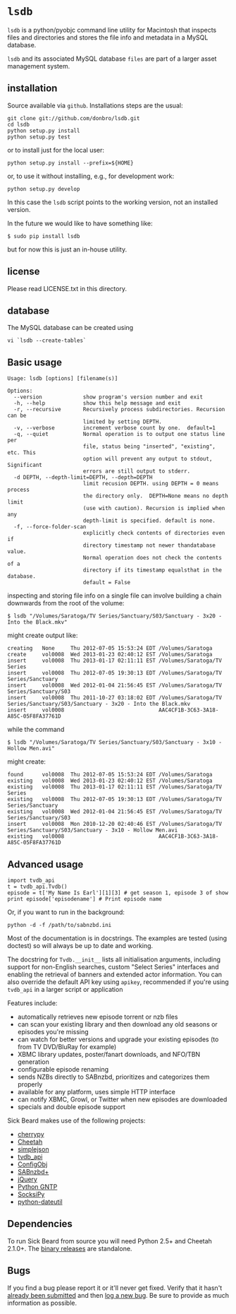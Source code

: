 # `lsdb`  


`lsdb` is a python/pyobjc command line utility for Macintosh that inspects files and directories and stores the file info and metadata in a MySQL database.


`lsdb` and its associated MySQL database `files` are part of a larger asset management system.

## installation

Source available via `github`.  Installations steps are the usual:

    git clone git://github.com/donbro/lsdb.git
	cd lsdb
	python setup.py install
	python setup.py test

or to install just for the local user:

    python setup.py install --prefix=${HOME}

or, to use it without installing, e.g., for development work:

	python setup.py develop

In this case the `lsdb` script points to the working version, not an installed version.

In the future we would like to have something like:

    $ sudo pip install lsdb

but for now this is just an in-house utility.


## license

Please read LICENSE.txt in this directory.

## database

The MySQL database can be created using

    vi `lsdb --create-tables`


## Basic usage


	Usage: lsdb [options] [filename(s)] 

	Options:
	  --version             show program's version number and exit
	  -h, --help            show this help message and exit
	  -r, --recursive       Recursively process subdirectories. Recursion can be
	                        limited by setting DEPTH.
	  -v, --verbose         increment verbose count by one.  default=1
	  -q, --quiet           Normal operation is to output one status line per
	                        file, status being "inserted", "existing", etc. This
	                        option will prevent any output to stdout, Significant
	                        errors are still output to stderr.
	  -d DEPTH, --depth-limit=DEPTH, --depth=DEPTH
	                        limit recusion DEPTH. using DEPTH = 0 means process
	                        the directory only.  DEPTH=None means no depth limit
	                        (use with caution). Recursion is implied when any
	                        depth-limit is specified. default is none.
	  -f, --force-folder-scan
	                        explicitly check contents of directories even if
	                        directory timestamp not newer thandatabase value.
	                        Normal operation does not check the contents of a
	                        directory if its timestamp equalsthat in the database.
	                        default = False


inspecting and storing file info on a single file can involve building a chain downwards from the root of the volume:

	$ lsdb "/Volumes/Saratoga/TV Series/Sanctuary/S03/Sanctuary - 3x20 - Into the Black.mkv"

might create output like:

	creating   None     Thu 2012-07-05 15:53:24 EDT /Volumes/Saratoga
	create     vol0008  Wed 2013-01-23 02:40:12 EST /Volumes/Saratoga
	insert     vol0008  Thu 2013-01-17 02:11:11 EST /Volumes/Saratoga/TV Series
	insert     vol0008  Thu 2012-07-05 19:30:13 EDT /Volumes/Saratoga/TV Series/Sanctuary
	insert     vol0008  Wed 2012-01-04 21:56:45 EST /Volumes/Saratoga/TV Series/Sanctuary/S03
	insert     vol0008  Thu 2011-10-27 03:18:02 EDT /Volumes/Saratoga/TV Series/Sanctuary/S03/Sanctuary - 3x20 - Into the Black.mkv
	insert     vol0008                              AAC4CF1B-3C63-3A18-A85C-05F8FA37761D

while the command

	$ lsdb "/Volumes/Saratoga/TV Series/Sanctuary/S03/Sanctuary - 3x10 - Hollow Men.avi" 
	
might create:

	found      vol0008  Thu 2012-07-05 15:53:24 EDT /Volumes/Saratoga
	existing   vol0008  Wed 2013-01-23 02:40:12 EST /Volumes/Saratoga
	existing   vol0008  Thu 2013-01-17 02:11:11 EST /Volumes/Saratoga/TV Series
	existing   vol0008  Thu 2012-07-05 19:30:13 EDT /Volumes/Saratoga/TV Series/Sanctuary
	existing   vol0008  Wed 2012-01-04 21:56:45 EST /Volumes/Saratoga/TV Series/Sanctuary/S03
	insert     vol0008  Mon 2010-12-20 02:40:46 EST /Volumes/Saratoga/TV Series/Sanctuary/S03/Sanctuary - 3x10 - Hollow Men.avi
	existing   vol0008                              AAC4CF1B-3C63-3A18-A85C-05F8FA37761D

## Advanced usage

    import tvdb_api
    t = tvdb_api.Tvdb()
    episode = t['My Name Is Earl'][1][3] # get season 1, episode 3 of show
    print episode['episodename'] # Print episode name

Or, if you want to run in the background:

```
python -d -f /path/to/sabnzbd.ini
```



Most of the documentation is in docstrings. The examples are tested (using doctest) so will always be up to date and working.

The docstring for `Tvdb.__init__` lists all initialisation arguments, including support for non-English searches, custom "Select Series" interfaces and enabling the retrieval of banners and extended actor information. You can also override the default API key using `apikey`, recommended if you're using `tvdb_api` in a larger script or application

Features include:

* automatically retrieves new episode torrent or nzb files
* can scan your existing library and then download any old seasons or episodes you're missing
* can watch for better versions and upgrade your existing episodes (to from TV DVD/BluRay for example)
* XBMC library updates, poster/fanart downloads, and NFO/TBN generation
* configurable episode renaming
* sends NZBs directly to SABnzbd, prioritizes and categorizes them properly
* available for any platform, uses simple HTTP interface
* can notify XBMC, Growl, or Twitter when new episodes are downloaded
* specials and double episode support


Sick Beard makes use of the following projects:

* [cherrypy][cherrypy]
* [Cheetah][cheetah]
* [simplejson][simplejson]
* [tvdb_api][tvdb_api]
* [ConfigObj][configobj]
* [SABnzbd+][sabnzbd]
* [jQuery][jquery]
* [Python GNTP][pythongntp]
* [SocksiPy][socks]
* [python-dateutil][dateutil]

## Dependencies

To run Sick Beard from source you will need Python 2.5+ and Cheetah 2.1.0+. The [binary releases][googledownloads] are standalone.

## Bugs

If you find a bug please report it or it'll never get fixed. Verify that it hasn't [already been submitted][googleissues] and then [log a new bug][googlenewissue]. Be sure to provide as much information as possible.

[cherrypy]: http://www.cherrypy.org
[cheetah]: http://www.cheetahtemplate.org/
[simplejson]: http://code.google.com/p/simplejson/ 
[tvdb_api]: http://github.com/dbr/tvdb_api
[configobj]: http://www.voidspace.org.uk/python/configobj.html
[sabnzbd]: http://www.sabnzbd.org/
[jquery]: http://jquery.com
[pythongntp]: http://github.com/kfdm/gntp
[socks]: http://code.google.com/p/socksipy-branch/
[dateutil]: http://labix.org/python-dateutil
[googledownloads]: http://code.google.com/p/sickbeard/downloads/list
[googleissues]: http://code.google.com/p/sickbeard/issues/list
[googlenewissue]: http://code.google.com/p/sickbeard/issues/entry